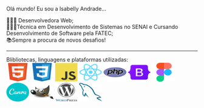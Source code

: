 Olá mundo! Eu sou a Isabelly Andrade...

  👩🏻‍💻 Desenvolvedora Web; <br>
  👩🏻‍🎓Técnica em Desenvolvimento de Sistemas no SENAI e Cursando Desenvolvimento de Software pela FATEC; <br>
  📚Sempre a procura de novos desafios! <br>
 
  
  <hr>
  Blibliotecas, linguagens e plataformas utilizadas: <br> 
  <div style="display: inline_block"> 
    <img alt="HTML" height="50" width="60" src="https://raw.githubusercontent.com/devicons/devicon/master/icons/html5/html5-original.svg">
    <img alt="CSS" height="50" width="60" src="https://raw.githubusercontent.com/devicons/devicon/master/icons/css3/css3-original.svg">
    <img alt="JS" height="50" width="60" src="https://raw.githubusercontent.com/devicons/devicon/master/icons/javascript/javascript-original.svg">
    <img alt="REACT" height="50" width="60" src="https://raw.githubusercontent.com/devicons/devicon/master/icons/react/react-original.svg">
    <img alt="PHP" height="50" width="60" src="https://raw.githubusercontent.com/devicons/devicon/master/icons/php/php-original.svg">
    <img alt="Bootstrap" height="50" width="60" src="https://raw.githubusercontent.com/devicons/devicon/master/icons/bootstrap/bootstrap-original.svg">
    <img alt="Bootstrap" height="50" width="60" src="https://raw.githubusercontent.com/devicons/devicon/master/icons/figma/figma-original.svg">
    <img alt="Canva" height="50" width="60" src="https://raw.githubusercontent.com/devicons/devicon/master/icons/canva/canva-original.svg">
    <img alt="Gimp" height="50" width="60" src="https://raw.githubusercontent.com/devicons/devicon/master/icons/gimp/gimp-original.svg">
    <img alt="Word Press" height="50" width="60" src="https://raw.githubusercontent.com/devicons/devicon/master/icons/wordpress/wordpress-original.svg">
    <img alt="SQL" height="50" width="60" src="https://raw.githubusercontent.com/devicons/devicon/master/icons/mysql/mysql-original.svg">
  </div>
